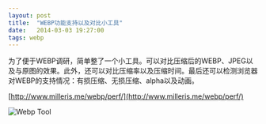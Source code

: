 ```yaml
---
layout: post
title:  "WEBP功能支持以及对比小工具"
date:   2014-03-03 19:27:00
tags: webp
---
```

为了便于WEBP调研，简单整了一个小工具。可以对比压缩后的WEBP、JPEG以及与原图的效果。此外，还可以对比压缩率以及压缩时间。最后还可以检测浏览器对WEBP的支持情况：有损压缩、无损压缩、alpha以及动画。

[http://www.milleris.me/webp/perf/](http://www.milleris.me/webp/perf/)

<!--img src="/img/raw/webp-tool.png" srcset="/img/resp/webp-tool-phone.png 500w 1x, /img/resp/webp-tool-phone@2x.png 500w 2x, /img/resp/webp-tool-tablet.png 800w 1x, /img/resp/webp-tool-tablet@2x.png 800w 2x, /img/resp/webp-tool-desktop.png 1050w 1x, /img/resp/webp-tool-desktop@2x.png 1050w 2x"-->

<picture>
    <source srcset="/img/resp/webp-tool-desktop.png, /img/resp/webp-tool-desktop@2x.png 2x" media="(max-width: 1050px)">
    <source srcset="/img/resp/webp-tool-tablet.png, /img/resp/webp-tool-tablet@2x.png 2x" media="(max-width: 800px)">
    <source srcset="/img/resp/webp-tool-phone.png, /img/resp/webp-tool-phone@2x.png 2x" media="(max-width: 500px)">
    <img alt="Webp Tool">
</picture>


